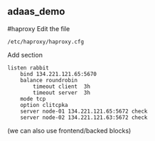 ## adaas_demo

#haproxy
Edit the file
```
/etc/haproxy/haproxy.cfg
```

Add section

```
listen rabbit
	bind 134.221.121.65:5670
	balance roundrobin
        timeout client  3h
        timeout server  3h
	mode tcp
	option clitcpka
	server node-01 134.221.121.65:5672 check
	server node-02 134.221.121.63:5672 check
```
(we can also use frontend/backed blocks)

